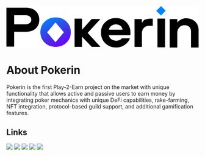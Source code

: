 ![GitHub-cover](images/pokerin_logo.png)

# About Pokerin

Pokerin is the first Play-2-Earn project on the market with unique functionality that allows active and passive users to earn money by integrating poker mechanics with unique DeFi capabilities, rake-farming, NFT integration, protocol-based guild support, and additional gamification features.

## Links

[![](https://img.shields.io/badge/Twitter-1DA1F2?style=for-the-badge&logo=medium&logoColor=white)](https://go.pokerin.io/twitter)
[![](https://img.shields.io/badge/Discord-7289DA?style=for-the-badge&logo=medium&logoColor=white)](https://go.pokerin.io/discord)
[![](https://img.shields.io/badge/LinkedIn-0077B5?style=for-the-badge&logo=medium&logoColor=white)](https://go.pokerin.io/linkedin)
[![](https://img.shields.io/badge/Medium-12100E?style=for-the-badge&logo=medium&logoColor=white)](https://go.pokerin.io/medium)
[![](https://img.shields.io/badge/Telegram-2CA5E0?style=for-the-badge&logo=medium&logoColor=white)](https://go.pokerin.io/telegram)
